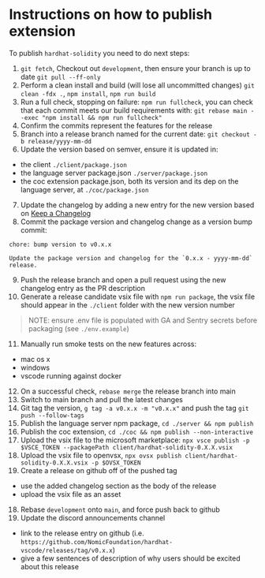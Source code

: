 # Instructions on how to publish extension

To publish `hardhat-solidity` you need to do next steps:

1. `git fetch`, Checkout out `development`, then ensure your branch is up to date `git pull --ff-only`
2. Perform a clean install and build (will lose all uncommitted changes) `git clean -fdx .`, `npm install`, `npm run build`
3. Run a full check, stopping on failure: `npm run fullcheck`, you can check that each commit meets our build requirements with: `git rebase main --exec "npm install && npm run fullcheck"`
4. Confirm the commits represent the features for the release
5. Branch into a release branch named for the current date: `git checkout -b release/yyyy-mm-dd`
6. Update the version based on semver, ensure it is updated in:

- the client `./client/package.json`
- the language server package.json `./server/package.json`
- the coc extension package.json, both its version and its dep on the language server, at `./coc/package.json`

7. Update the changelog by adding a new entry for the new version based on [Keep a Changelog](https://keepachangelog.com/en/1.0.0/)
8. Commit the package version and changelog change as a version bump commit:

```
chore: bump version to v0.x.x

Update the package version and changelog for the `0.x.x - yyyy-mm-dd`
release.
```

9. Push the release branch and open a pull request using the new changelog entry as the PR description
10. Generate a release candidate vsix file with `npm run package`, the vsix file should appear in the `./client` folder with the new version number

> NOTE: ensure .env file is populated with GA and Sentry secrets before packaging (see `./env.example`)

11. Manually run smoke tests on the new features across:

- mac os x
- windows
- vscode running against docker

12. On a successful check, `rebase merge` the release branch into main
13. Switch to main branch and pull the latest changes
14. Git tag the version, `g tag -a v0.x.x -m "v0.x.x"` and push the tag `git push --follow-tags`
15. Publish the language server npm package, `cd ./server && npm publish`
16. Publish the coc extension, `cd ./coc && npm publish --non-interactive`
17. Upload the vsix file to the microsoft marketplace: `npx vsce publish -p $VSCE_TOKEN --packagePath client/hardhat-solidity-0.X.X.vsix`
18. Upload the vsix file to openvsx, `npx ovsx publish client/hardhat-solidity-0.X.X.vsix -p $OVSX_TOKEN`
19. Create a release on github off of the pushed tag

- use the added changelog section as the body of the release
- upload the vsix file as an asset

18. Rebase `development` onto `main`, and force push back to github
19. Update the discord announcements channel

- link to the release entry on github (i.e. `https://github.com/NomicFoundation/hardhat-vscode/releases/tag/v0.x.x`)
- give a few sentences of description of why users should be excited about this release
